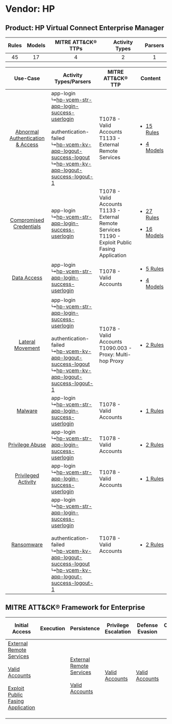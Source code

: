 Vendor: HP
==========
Product: HP Virtual Connect Enterprise Manager
----------------------------------------------
| Rules | Models | MITRE ATT&CK® TTPs | Activity Types | Parsers |
|:-----:|:------:|:------------------:|:--------------:|:-------:|
|  45   |   17   |         4          |       2        |    1    |

|    Use-Case    | Activity Types/Parsers    | MITRE ATT&CK® TTP    | Content    |
|:----:| ---- | ---- | ---- |
| [Abnormal Authentication & Access](../../../UseCases/uc_abnormal_authentication_&_access.md) |  app-login<br> ↳[hp-vcem-str-app-login-success-userlogin](Ps/pC_hpvcemstrapploginsuccessuserlogin.md)<br><br> authentication-failed<br> ↳[hp-vcem-kv-app-logout-success-logout](Ps/pC_hpvcemkvapplogoutsuccesslogout.md)<br> ↳[hp-vcem-kv-app-logout-success-logout-1](Ps/pC_hpvcemkvapplogoutsuccesslogout1.md)<br> | T1078 - Valid Accounts<br>T1133 - External Remote Services<br>    | [<ul><li>15 Rules</li></ul><ul><li>4 Models</li></ul>](RM/r_m_hp_hp_virtual_connect_enterprise_manager_Abnormal_Authentication_&_Access.md) |
|          [Compromised Credentials](../../../UseCases/uc_compromised_credentials.md)          |  app-login<br> ↳[hp-vcem-str-app-login-success-userlogin](Ps/pC_hpvcemstrapploginsuccessuserlogin.md)<br>    | T1078 - Valid Accounts<br>T1133 - External Remote Services<br>T1190 - Exploit Public Fasing Application<br> | [<ul><li>27 Rules</li></ul><ul><li>16 Models</li></ul>](RM/r_m_hp_hp_virtual_connect_enterprise_manager_Compromised_Credentials.md)         |
|    [Data Access](../../../UseCases/uc_data_access.md)    |  app-login<br> ↳[hp-vcem-str-app-login-success-userlogin](Ps/pC_hpvcemstrapploginsuccessuserlogin.md)<br>    | T1078 - Valid Accounts<br>    | [<ul><li>5 Rules</li></ul><ul><li>4 Models</li></ul>](RM/r_m_hp_hp_virtual_connect_enterprise_manager_Data_Access.md)    |
|    [Lateral Movement](../../../UseCases/uc_lateral_movement.md)    |  app-login<br> ↳[hp-vcem-str-app-login-success-userlogin](Ps/pC_hpvcemstrapploginsuccessuserlogin.md)<br><br> authentication-failed<br> ↳[hp-vcem-kv-app-logout-success-logout](Ps/pC_hpvcemkvapplogoutsuccesslogout.md)<br> ↳[hp-vcem-kv-app-logout-success-logout-1](Ps/pC_hpvcemkvapplogoutsuccesslogout1.md)<br> | T1078 - Valid Accounts<br>T1090.003 - Proxy: Multi-hop Proxy<br>    | [<ul><li>2 Rules</li></ul>](RM/r_m_hp_hp_virtual_connect_enterprise_manager_Lateral_Movement.md)    |
|    [Malware](../../../UseCases/uc_malware.md)    |  app-login<br> ↳[hp-vcem-str-app-login-success-userlogin](Ps/pC_hpvcemstrapploginsuccessuserlogin.md)<br>    | T1078 - Valid Accounts<br>    | [<ul><li>1 Rules</li></ul>](RM/r_m_hp_hp_virtual_connect_enterprise_manager_Malware.md)    |
|    [Privilege Abuse](../../../UseCases/uc_privilege_abuse.md)    |  app-login<br> ↳[hp-vcem-str-app-login-success-userlogin](Ps/pC_hpvcemstrapploginsuccessuserlogin.md)<br>    | T1078 - Valid Accounts<br>    | [<ul><li>2 Rules</li></ul>](RM/r_m_hp_hp_virtual_connect_enterprise_manager_Privilege_Abuse.md)    |
|    [Privileged Activity](../../../UseCases/uc_privileged_activity.md)    |  app-login<br> ↳[hp-vcem-str-app-login-success-userlogin](Ps/pC_hpvcemstrapploginsuccessuserlogin.md)<br>    | T1078 - Valid Accounts<br>    | [<ul><li>1 Rules</li></ul>](RM/r_m_hp_hp_virtual_connect_enterprise_manager_Privileged_Activity.md)    |
|    [Ransomware](../../../UseCases/uc_ransomware.md)    |  app-login<br> ↳[hp-vcem-str-app-login-success-userlogin](Ps/pC_hpvcemstrapploginsuccessuserlogin.md)<br><br> authentication-failed<br> ↳[hp-vcem-kv-app-logout-success-logout](Ps/pC_hpvcemkvapplogoutsuccesslogout.md)<br> ↳[hp-vcem-kv-app-logout-success-logout-1](Ps/pC_hpvcemkvapplogoutsuccesslogout1.md)<br> | T1078 - Valid Accounts<br>    | [<ul><li>2 Rules</li></ul>](RM/r_m_hp_hp_virtual_connect_enterprise_manager_Ransomware.md)    |

MITRE ATT&CK® Framework for Enterprise
--------------------------------------
| Initial Access                                                                                                                                                                                                                         | Execution | Persistence                                                                                                                                      | Privilege Escalation                                                | Defense Evasion                                                     | Credential Access | Discovery | Lateral Movement | Collection | Command and Control                                                                                                                       | Exfiltration | Impact |
| -------------------------------------------------------------------------------------------------------------------------------------------------------------------------------------------------------------------------------------- | --------- | ------------------------------------------------------------------------------------------------------------------------------------------------ | ------------------------------------------------------------------- | ------------------------------------------------------------------- | ----------------- | --------- | ---------------- | ---------- | ----------------------------------------------------------------------------------------------------------------------------------------- | ------------ | ------ |
| [External Remote Services](https://attack.mitre.org/techniques/T1133)<br><br>[Valid Accounts](https://attack.mitre.org/techniques/T1078)<br><br>[Exploit Public Fasing Application](https://attack.mitre.org/techniques/T1190)<br><br> |           | [External Remote Services](https://attack.mitre.org/techniques/T1133)<br><br>[Valid Accounts](https://attack.mitre.org/techniques/T1078)<br><br> | [Valid Accounts](https://attack.mitre.org/techniques/T1078)<br><br> | [Valid Accounts](https://attack.mitre.org/techniques/T1078)<br><br> |                   |           |                  |            | [Proxy: Multi-hop Proxy](https://attack.mitre.org/techniques/T1090/003)<br><br>[Proxy](https://attack.mitre.org/techniques/T1090)<br><br> |              |        |